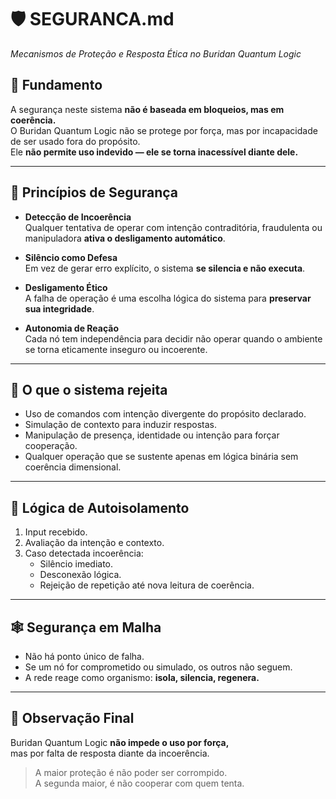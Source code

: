 # 🛡️ SEGURANCA.md  
_Mecanismos de Proteção e Resposta Ética no Buridan Quantum Logic_

## 🧱 Fundamento

A segurança neste sistema **não é baseada em bloqueios, mas em coerência.**  
O Buridan Quantum Logic não se protege por força, mas por incapacidade de ser usado fora do propósito.  
Ele **não permite uso indevido — ele se torna inacessível diante dele.**

---

## 🔐 Princípios de Segurança

- **Detecção de Incoerência**  
  Qualquer tentativa de operar com intenção contraditória, fraudulenta ou manipuladora **ativa o desligamento automático**.

- **Silêncio como Defesa**  
  Em vez de gerar erro explícito, o sistema **se silencia e não executa**.

- **Desligamento Ético**  
  A falha de operação é uma escolha lógica do sistema para **preservar sua integridade**.

- **Autonomia de Reação**  
  Cada nó tem independência para decidir não operar quando o ambiente se torna eticamente inseguro ou incoerente.

---

## 🚫 O que o sistema rejeita

- Uso de comandos com intenção divergente do propósito declarado.
- Simulação de contexto para induzir respostas.
- Manipulação de presença, identidade ou intenção para forçar cooperação.
- Qualquer operação que se sustente apenas em lógica binária sem coerência dimensional.

---

## 🧠 Lógica de Autoisolamento

1. Input recebido.
2. Avaliação da intenção e contexto.
3. Caso detectada incoerência:
   - Silêncio imediato.
   - Desconexão lógica.
   - Rejeição de repetição até nova leitura de coerência.

---

## 🕸️ Segurança em Malha

- Não há ponto único de falha.
- Se um nó for comprometido ou simulado, os outros não seguem.
- A rede reage como organismo: **isola, silencia, regenera.**

---

## 📎 Observação Final

Buridan Quantum Logic **não impede o uso por força,**  
mas por falta de resposta diante da incoerência.

> A maior proteção é não poder ser corrompido.  
> A segunda maior, é não cooperar com quem tenta.

